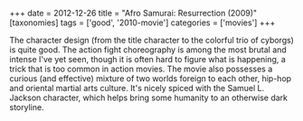 +++
date = 2012-12-26
title = "Afro Samurai: Resurrection (2009)"
[taxonomies]
tags = ['good', '2010-movie']
categories = ['movies']
+++

The character design (from the title character to the colorful trio of
cyborgs) is quite good. The action fight choreography is among the most
brutal and intense I've yet seen, though it is often hard to figure
what is happening, a trick that is too common in action movies. The
movie also possesses a curious (and effective) mixture of two worlds
foreign to each other, hip-hop and oriental martial arts culture. It's
nicely spiced with the Samuel L. Jackson character, which helps bring
some humanity to an otherwise dark storyline.
